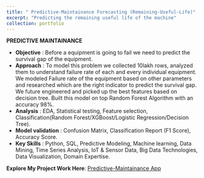 ```yaml
---
title: " Predictive-Maintainance Forecasting (Remaining-Useful-Life)"
excerpt: "Predicting the remaining useful life of the machine"
collection: portfolio
---
```


**PREDICTIVE MAINTAINANCE**

* **Objective** : Before a equipment is going to fail we need to predict the survival gap of the equipment.
* **Approach** : To model this problem we collected 10lakh rows, analyzed them to understand failure rate of each and every individual equipment. We modeled Failure rate of the equipment based on other parameters and researched which are the right indicator to predict the survival gap. We future engineered and picked up the best features based on decision tree. Built this model on top Random Forest Algorithm with an accuracy 98%.
* **Analysis** : EDA, Statistical testing, Feature selection, Classification(Random Forest/XGBoost/Logistic Regression/Decision Tree).
* **Model validation** : Confusion Matrix, Classification Report (F1 Score), Accuracy Score.
* **Key Skills** : Python, SQL, Predictive Modeling, Machine learning, Data Mining, Time Series Analysis, IoT & Sensor Data, Big Data Technologies, Data Visualization, Domain Expertise.

**Explore My Project Work Here**: [Predictive-Maintainance App](https://predictive-maintainance-forecasting.streamlit.app/)
